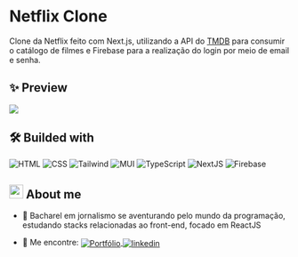 # Netflix Clone

Clone da Netflix feito com Next.js, utilizando a API do [TMDB](https://www.themoviedb.org) para consumir o catálogo de filmes e Firebase para a realização do login por meio de email e senha.

## ✨ Preview

<img src="./preview.gif">

## 🛠 Builded with

![HTML](https://img.shields.io/badge/-HTML-05122A?style=flat&logo=HTML5)
![CSS](https://img.shields.io/badge/-CSS-05122A?style=flat&logo=CSS3&logoColor=1572B6)
![Tailwind](https://img.shields.io/badge/-Tailwind-05122A?style=flat&logo=TailwindCSS)
![MUI](https://img.shields.io/badge/-MUI-05122A?style=flat&logo=MUI)
![TypeScript](https://img.shields.io/badge/-TypeScript-05122A?style=flat&logo=typescript)
![NextJS](https://img.shields.io/badge/-Next.js-05122A?style=flat&logo=Next.js)
![Firebase](https://img.shields.io/badge/-Firebase-05122A?style=flat&logo=firebase)

## <img src="https://raw.githubusercontent.com/kaueMarques/kaueMarques/master/hi.gif" width="25px"> About me

- 👤 Bacharel em jornalismo se aventurando pelo mundo da programação, estudando stacks relacionadas ao front-end, focado em ReactJS

- 🔭 Me encontre: <a href="https://josesouzaa.github.io" target="_blank">
  <img align="center" src="https://img.shields.io/badge/Portf%C3%B3lio-Jos%C3%A9%20de%20Souza-05122A?style=flat" alt="Portfólio"/>
  </a> <a href="https://www.linkedin.com/in/jose-de-souza/" target="_blank">
  <img align="center" src="https://img.shields.io/badge/-José_de_Souza-05122A?style=flat&logo=linkedin" alt="linkedin"/>
  </a>
